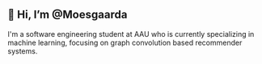 ## 👋 Hi, I’m @Moesgaarda

I'm a software engineering student at AAU who is currently specializing in machine learning, focusing on graph convolution based recommender systems.
